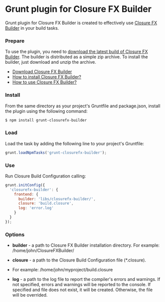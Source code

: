 Grunt plugin for Closure FX Builder
===================================

Grunt plugin for Closure FX Builder is created to effectively use [Closure FX Builder](https://github.com/DigiArea/closurefx-builder) in your build tasks.

### Prepare

To use the plugin, you need to [download the latest build of Closure FX Builder](https://github.com/DigiArea/closurefx-builder/releases). The builder is distributed as a simple zip archive. To install the builder, just download and unzip the archive.
 
 - [Download Closure FX Builder](https://github.com/DigiArea/closurefx-builder/releases)
 - [How to install Closure FX Builder?](https://github.com/DigiArea/closurefx-builder#installation-and-running)
 - [How to use Closure FX Builder?](https://github.com/DigiArea/closurefx-builder#usage)


### Install

From the same directory as your project's Gruntfile and package.json, install the plugin using the following command:
```bash
$ npm install grunt-closurefx-builder
```

### Load

Load the task by adding the following line to your project's Gruntfile:
```javascript
grunt.loadNpmTasks('grunt-closurefx-builder');
```

### Use
Run Closure Build Configuration calling:
```javascript
grunt.initConfig({
  'closurefx-builder': {
    frontend: {
      builder: 'libs/closurefx-builder/',
      closure: 'build.closure',
      log: 'error.log'
    }
  }
});
```

### Options

 - **builder** - a path to Closure FX Builder installation directory. For example: /home/john/ClosureFXBuilder/

 - **closure** - a path to the Closure Build Configuration file (*.closure).
  - For example: /home/john/myproject/build.closure

 - **log** - a path to the log file to report the compiler's errors and warnings. If not specified, errors and warnings will be reported to the console. If specified and file does not exist, it will be created. Otherwise, the file will be overrided.

 
